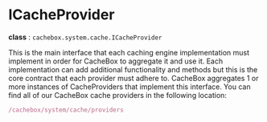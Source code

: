 # ICacheProvider

**class** : `cachebox.system.cache.ICacheProvider`

This is the main interface that each caching engine implementation must implement in order for CacheBox to aggregate it and use it. Each implementation can add additional functionality and methods but this is the core contract that each provider must adhere to. CacheBox aggregates 1 or more instances of CacheProviders that implement this interface. You can find all of our CacheBox cache providers in the following location:

```javascript
/cachebox/system/cache/providers
```
